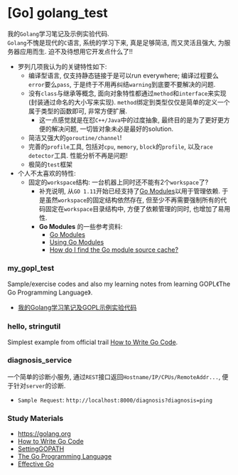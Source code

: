 # [Go] golang_test
我的`Golang`学习笔记及示例实验代码.     
`Golang`不愧是现代的`C`语言, 系统的学习下来, 真是足够简洁, 而又灵活且强大, 为服务器应用而生. 迫不及待想用它开发点什么了!!    
- 罗列几项我认为的关键特性如下:     
    - 编译型语言, 仅支持静态链接于是可以run everywhere; 编译过程要么`error`要么`pass`, 于是终于不用再纠结`warning`到底要不要解决的问题.    
    - 没有`class`与继承等概念, 面向对象特性都通过`method`和`interface`来实现(封装通过命名的大小写来实现). `method`绑定到类型仅仅是简单的定义一个属于类型的函数即可, 非常方便扩展.
        - 这一点感觉就是在怼`C++/Java`中的过度抽象, 最终目的是为了更好更方便的解决问题, 一切皆对象未必是最好的solution.     
    - 简洁又强大的`goroutine/channel`! 
    - 完善的`profile`工具, 包括对`cpu`, `memory`, `block`的`profile`, 以及`race detector`工具. 性能分析不再是问题!    
    - 极简的`test`框架    
- 个人不太喜欢的特性:    
    - 固定的`workspace`结构: 一台机器上同时还不能有2个`workspace`了? 
        - 补充说明, 从`GO 1.11`开始已经支持了[Go Modules](https://github.com/golang/go/wiki/Modules)以用于管理依赖. 于是虽然`workspace`的固定结构依然存在, 但至少不再需要强制所有的代码固定在`workspace`目录结构中, 方便了依赖管理的同时, 也增加了易用性.    
        - **Go Modules** 的一些参考资料:    
            - [Go Modules](https://github.com/golang/go/wiki/Modules)
            - [Using Go Modules](https://blog.golang.org/using-go-modules)
            - [How do I find the Go module source cache?](https://stackoverflow.com/questions/52082783/how-do-i-find-the-go-module-source-cache)

### my_gopl_test  
Sample/exercise codes and also my learning notes from learning GOPL《The Go Programming Language》. 
- [我的Golang学习笔记及GOPL示例实验代码](./my_gopl_test/README.md)

### hello, stringutil
Simplest example from official trail [How to Write Go Code](https://golang.org/doc/code.html). 

### diagnosis_service
一个简单的诊断小服务, 通过`REST`接口返回`Hostname/IP/CPUs/RemoteAddr...`, 便于针对`server`的诊断. 
- `Sample Request`: `http://localhost:8000/diagnosis?diagnosis=ping`

### Study Materials 
- https://golang.org
- [How to Write Go Code](https://golang.org/doc/code.html)
- [SettingGOPATH](https://github.com/golang/go/wiki/SettingGOPATH)
- [The Go Programming Language](http://gopl.io)
- [Effective Go](https://golang.org/doc/effective_go.html)

